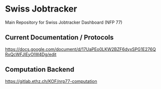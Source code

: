 # Swiss Jobtracker

Main Repository for Swiss Jobtracker Dashboard (NFP 77)


## Current Documentation / Protocols

https://docs.google.com/document/d/17UaPEo0LKW2BZF6dyxSPG1E276QRxQcWFJlEyOIW4Dg/edit


## Computation Backend

https://gitlab.ethz.ch/KOF/nrp77-computation
